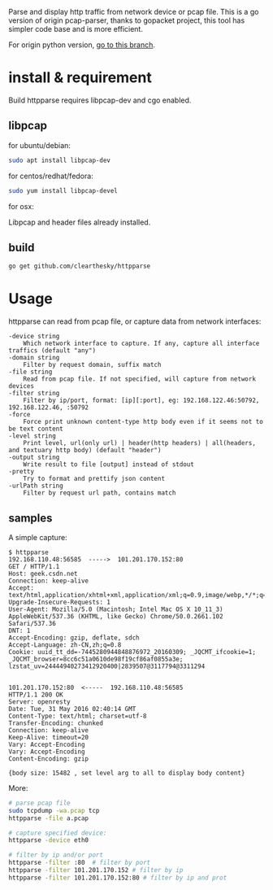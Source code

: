 Parse and display http traffic from network device or pcap file. This is a go version of origin pcap-parser, thanks to gopacket project, this tool has simpler code base and is more efficient.

For origin python version, [go to this branch](https://github.com/clearthesky/httpparse/tree/pcap-parser-python).

# install & requirement
Build httpparse requires libpcap-dev and cgo enabled.
## libpcap
for ubuntu/debian:

```sh
sudo apt install libpcap-dev
```

for centos/redhat/fedora:

```sh
sudo yum install libpcap-devel
```

for osx:

Libpcap and header files already installed.

## build

```sh
go get github.com/clearthesky/httpparse
```


# Usage
httpparse can read from pcap file, or capture data from network interfaces:

```
-device string
    Which network interface to capture. If any, capture all interface traffics (default "any")
-domain string
    Filter by request domain, suffix match
-file string
    Read from pcap file. If not specified, will capture from network devices
-filter string
    Filter by ip/port, format: [ip][:port], eg: 192.168.122.46:50792, 192.168.122.46, :50792
-force
    Force print unknown content-type http body even if it seems not to be text content
-level string
    Print level, url(only url) | header(http headers) | all(headers, and textuary http body) (default "header")
-output string
    Write result to file [output] instead of stdout
-pretty
    Try to format and prettify json content
-urlPath string
    Filter by request url path, contains match
```

## samples
A simple capture:

```
$ httpparse
192.168.110.48:56585  ----->  101.201.170.152:80
GET / HTTP/1.1
Host: geek.csdn.net
Connection: keep-alive
Accept: text/html,application/xhtml+xml,application/xml;q=0.9,image/webp,*/*;q=0.8
Upgrade-Insecure-Requests: 1
User-Agent: Mozilla/5.0 (Macintosh; Intel Mac OS X 10_11_3) AppleWebKit/537.36 (KHTML, like Gecko) Chrome/50.0.2661.102 Safari/537.36
DNT: 1
Accept-Encoding: gzip, deflate, sdch
Accept-Language: zh-CN,zh;q=0.8
Cookie: uuid_tt_dd=-7445280944848876972_20160309; _JQCMT_ifcookie=1; _JQCMT_browser=8cc6c51a0610de98f19cf86af0855a3e; lzstat_uv=24444940273412920400|2839507@3117794@3311294


101.201.170.152:80  <-----  192.168.110.48:56585
HTTP/1.1 200 OK
Server: openresty
Date: Tue, 31 May 2016 02:40:14 GMT
Content-Type: text/html; charset=utf-8
Transfer-Encoding: chunked
Connection: keep-alive
Keep-Alive: timeout=20
Vary: Accept-Encoding
Vary: Accept-Encoding
Content-Encoding: gzip

{body size: 15482 , set level arg to all to display body content}
```

More:

```sh
# parse pcap file
sudo tcpdump -wa.pcap tcp
httpparse -file a.pcap

# capture specified device:
httpparse -device eth0

# filter by ip and/or port
httpparse -filter :80  # filter by port
httpparse -filter 101.201.170.152 # filter by ip
httpparse -filter 101.201.170.152:80 # filter by ip and prot
```
